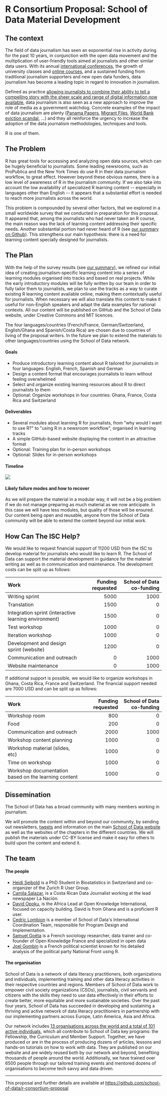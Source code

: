# R Consortium Proposal: School of Data Material Development

<!-- # r-consortium-proposal -->
<!-- Application for https://www.r-consortium.org/projects/call-for-proposals -->





## The context

The field of data journalism has seen an exponential rise in activity during for the past 10 years, in conjunction with the open data movement and the multiplication of user-friendly tools aimed at journalists and other similar data users.  With its annual [international conferences](https://www.ire.org/nicar), the growth of university classes and [online courses](http://schoolofdata.org), and a sustained funding from traditional journalism supporters and new open data funders, data journalism has become a leading topic in regard to innovation in journalism. 

Defined as practice [allowing journalists to combine their ability to tell a compelling story with the sheer scale and range of digital information now available](http://datajournalismhandbook.org/1.0/en/introduction_0.html), data journalism is also seen as a new approach to improve the role of media as a government watchdog. Concrete examples of the impact of data journalism are plenty ([Panama Papers](https://panamapapers.icij.org/), [Migrant Files](www.themigrantsfiles.com), [World Bank eviction scandal](https://www.icij.org/project/world-bank), ...) and they all reinforce the urgency to increase the adoption of the data journalism methodologies, techniques and tools. 

R is one of them.

## The Problem
R has great tools for accessing and analyzing open data sources, which can be hugely beneficial to journalists. Some leading newsrooms, such as ProPublica and the New York Times do use R in their data journalism workflow, to great effect. However beyond these obvious names, there is a low level of awareness of R in the journalism community. If we also take into account the low availability of specialized R learning content -- especially in languages other than English -- it appears that a substantial effort is needed to reach more journalists across the world.

This problem is compounded by several other factors, that we explored in a small worldwide survey that we conducted in preparation for this proposal. It appeared that, among the journalists who had never taken an R course, the main reason was the lack of learning content addressing their specific needs. Another substantial portion had never heard of R (see [our summary on Github](https://github.com/school-of-data/r-consortium-proposal/blob/master/R%20course%20survey%20responses/R%20course%20survey%20responses.md)). This strengthens our main hypothesis: there is a need for learning content specially designed for journalists.



## The Plan

With the help of the survey results (see [our summary](https://github.com/school-of-data/r-consortium-proposal/blob/master/R%20course%20survey%20responses/R%20course%20survey%20responses.md)), we refined our initial idea of creating journalism-specific learning content into a series of learning modules organised into tracks and based on real projects.  While the early introductory modules will be fully written by our team in order to fully tailor them to journalists, we plan to use the tracks as a way to curate existing R learning content available online, making them contextually useful for journalists. When necessary we will also translate this content to make it useful for non-English speakers and adapt the data examples for national contexts. All our content will be published on GitHub and the School of Data website, under Creative Commons and MIT licences.

The four languages/countries (French/France, German/Switzerland, English/Ghana and Spanish/Costa Rica) are chosen due to countries of living of the proposal writers. In the future we plan to extend the materials to other languages/countries using the School of Data network.


#### Goals

- Produce introductory learning content about R tailored for journalists in four languages: English, French, Spanish and German
- Design a content format that encourages journalists to learn without feeling overwhelmed
- Select and organize existing learning resources about R to direct journalists to them
- Optional: Organize workshops in four countries: Ghana, France, Costa Rica and Switzerland

#### Deliverables

- Several modules about learning R for journalists, from "why would I want to use R?" to "using R in a newsroom workflow", organised in learning tracks
- A simple GitHub-based website displaying the content in an attractive format
- Optional: Training plan for in-person workshops
- Optional: Slides for in-person workshops


#### Timeline

![](README_files/figure-html/unnamed-chunk-2-1.png)<!-- -->



#### Likely failure modes and how to recover
As we will prepare the material in a modular way, it will not be a big problem if we do not manage preparing as much material as we now anticipate. In this case we will have less modules, but quality of those will be ensured. Our content being open and reusable, anyone from the School of Data community will be able to extend the content beyond our initial work.


## How Can The ISC Help?



We would like to request financial support of 11200 USD from the ISC to develop material for journalists who would like to learn R. 
The School of Data can support the material development in guidance for the material writing as well as in communication and maintenance.
The development costs can be split up as follows: 

|Work                                                  | Funding requested| School of Data co-funding|
|:-----------------------------------------------------|-----------------:|-------------------------:|
|Writing sprint                                        |              5000|                      1000|
|Translation                                           |              1500|                         0|
|Integration sprint (interactive learning environment) |              1500|                         0|
|Test workshop                                         |              1000|                         0|
|Iteration workshop                                    |              1000|                         0|
|Development and design sprint (website)               |              1200|                         0|
|Communication and outreach                            |                 0|                      1000|
|Website maintenance                                   |                 0|                      1000|


If additional support is possible, we would like to organize workshops in Ghana, Costa Rica, France and Switzerland. The financial support needed are 
7000 USD and can be split up as follows:

|Work                                                 | Funding requested| School of Data co-funding|
|:----------------------------------------------------|-----------------:|-------------------------:|
|Workshop room                                        |               800|                         0|
|Food                                                 |               200|                         0|
|Communication and outreach                           |              2000|                      1000|
|Workshop content planning                            |              1000|                         0|
|Workshop material (slides, etc)                      |              1000|                         0|
|Time on workshop                                     |              1000|                         0|
|Workshop documentation based on the learning content |              1000|                         0|


## Dissemination

The School of Data has a broad community with many members working in journalism.

We will promote the content within and beyond our community, by sending out newsletters, [tweets](https://twitter.com/SchoolOfData) and information on the main [School of Data website](https://schoolofdata.org/) as well as the websites of the chapters in the different countries. We will publish the materials under CC-BY license and make it easy for others to build upon the content and extend it.

## The team

#### The people

- [Heidi Seibold](http://www.ebpi.uzh.ch/en/aboutus/departments/biostatistics/teambiostats/seibold.html) is a PhD Student in Biostatistics in Switzerland and co-organizer of the Zurich R User Group.
- [Camila Salazar](), is a Costa Rican Data Journalist working at the lead newspaper La Nación. 
- [David Opoku](), is the Africa Lead at Open Knowledge International, focused on capacity building. David is from Ghana and is a proficient R user.
- [Cedric Lombion](http://schoolofdata.org/team) is a member of School of Data's International Coordination Team, responsible for Program Design and Implementation.
- [Samuel Goëta]() is a French sociology researcher, data trainer and co-founder of Open Knowledge France and specialized in open data
- [Joel Gombin]() is a French political scientist known for his detailed analysis of the political party National Front using R.

#### The organisation

School of Data is a network of data literacy practitioners, both organizations and individuals, implementing training and other data literacy activities in their respective countries and regions. Members of School of Data work to empower civil society organizations (CSOs), journalists, civil servants and citizens with the skills they need to use data effectively in their efforts to create better, more equitable and more sustainable societies. Over the past four years, School of Data has succeeded in developing and sustaining a thriving and active network of data literacy practitioners in partnership with our implementing partners across Europe, Latin America, Asia and Africa.

Our network includes [13 organisations across the world and a total of 101 active individuals](https://schoolofdata.carto.com/viz/20b9844e-7c7b-11e6-afd1-0e05a8b3e3d7/public_map), which all contribute to School of Data key programs: the Fellowship, the Curriculum and Member Support. Together, we have produced or are in the process of producing dozens of articles, lessons and hands-on tutorials on how to work with data. They are published on our website and are widely reused both by our network and beyond, benefiting thousands of people around the world. Additionally, we have trained over 6500 people through our tailored training events and mentored dozens of organisations to become tech savvy and data driven.

----
This proposal and further details are available at https://github.com/school-of-data/r-consortium-proposal
